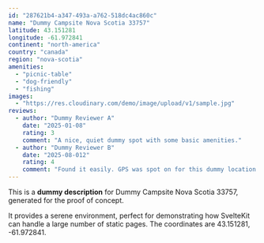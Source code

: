 ```yaml
---
id: "287621b4-a347-493a-a762-518dc4ac860c"
name: "Dummy Campsite Nova Scotia 33757"
latitude: 43.151281
longitude: -61.972841
continent: "north-america"
country: "canada"
region: "nova-scotia"
amenities:
  - "picnic-table"
  - "dog-friendly"
  - "fishing"
images:
  - "https://res.cloudinary.com/demo/image/upload/v1/sample.jpg"
reviews:
  - author: "Dummy Reviewer A"
    date: "2025-01-08"
    rating: 3
    comment: "A nice, quiet dummy spot with some basic amenities."
  - author: "Dummy Reviewer B"
    date: "2025-08-012"
    rating: 4
    comment: "Found it easily. GPS was spot on for this dummy location."
---
```


This is a **dummy description** for Dummy Campsite Nova Scotia 33757, generated for the proof of concept.

It provides a serene environment, perfect for demonstrating how SvelteKit can handle a large number of static pages. The coordinates are 43.151281, -61.972841.
